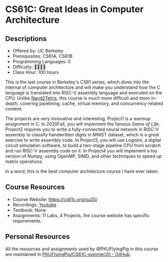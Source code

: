 # CS61C: Great Ideas in Computer Architecture

## Descriptions

- Offered by: UC Berkeley
- Prerequisites: CS61A, CS61B
- Programming Languages: C
- Difficulty: 🌟🌟🌟🌟
- Class Hour: 100 hours

This is the last course in Berkeley's CS61 series, which dives into the internal of computer architecture and will make you understand how the C language is translated into RISC-V assembly language and executed on the CPU. Unlike [Nand2Tetris](https://github.com/PKUFlyingPig/cs-self-learning/blob/master/docs/%E4%BD%93%E7%B3%BB%E7%BB%93%E6%9E%84/N2T.md), this course is much more difficult and more in-depth, covering pipelining, cache, virtual memory, and concurrency-related content.

The projects are very innovative and interesting. Project1 is a warmup assignment in C. In 2020Fall, you will implement the famous *Game of Life*. Project2 requires you to write a fully-connected neural network in RISC-V assembly to classify handwritten digits in MNIST dataset, which is a great exercise to write assembly code. In Project3, you will use Logisim, a digital circuit simulation software, to build a two-stage pipeline CPU from scratch and run RISC-V assembly code on it. In Project4 you will implement a toy version of Numpy, using OpenMP, SIMD, and other techniques to speed up matrix operations.

In a word, this is the best computer architecture course I have ever taken.

## Course Resources

- Course Website: <https://cs61c.org/su20/>
- Recordings: [Youtube](https://www.youtube.com/playlist?list=PLDoI-XvXO0aqgoMQvogzmf7CKiSMSUS3M)
- Textbook: None
- Assignments: 11 Labs, 4 Projects, the course website has specific requirements.

## Personal Resources

All the resources and assignments used by @PKUFlyingPig in this course are maintained in [PKUFlyingPig/CS61C-summer20 - GitHub](https://github.com/PKUFlyingPig/CS61C-summer20).
